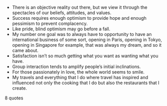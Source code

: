  - There is an objective reality out there, but we view it through the spectacles of our beliefs, attitudes, and values.
 - Success requires enough optimism to provide hope and enough pessimism to prevent complacency.
 - Like pride, blind optimism may go before a fall.
 - My number one goal was to always have to opportunity to have an international business of some sort, opening in Paris, opening in Tokyo, opening in Singapore for example, that was always my dream, and so it came about.
 - Satisfaction isn’t so much getting what you want as wanting what you have.
 - Group interaction tends to amplify people’s initial inclinations.
 - For those passionately in love, the whole world seems to smile.
 - My travels and everything that I do where travel has inspired and influenced not only the cooking that I do but also the restaurants that I create.

8 quotes
